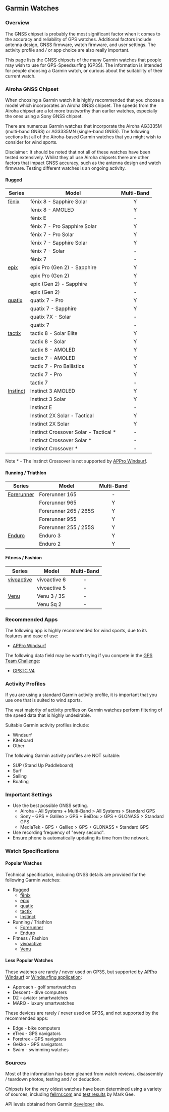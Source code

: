 ## Garmin Watches

### Overview

The GNSS chipset is probably the most significant factor when it comes to the accuracy and reliability of GPS watches. Additional factors include antenna design, GNSS firmware, watch firmware, and user settings. The activity profile and / or app choice are also really important.

This page lists the GNSS chipsets of the many Garmin watches that people may wish to use for GPS-Speedsurfing (GP3S). The information is intended for people choosing a Garmin watch, or curious about the suitability of their current watch.



### Airoha GNSS Chipset

When choosing a Garmin watch it is highly recommended that you choose a model which incorporates an Airoha GNSS chipset. The speeds from the Airoha chipset are a lot more trustworthy than earlier watches, especially the ones using a Sony GNSS chipset.

There are numerous Garmin watches that incorporate the Airoha AG3335M (multi-band GNSS) or AG3335MN (single-band GNSS). The following sections list all of the Airoha-based Garmin watches that you might wish to consider for wind sports.

Disclaimer: It should be noted that not all of these watches have been tested extensively. Whilst they all use Airoha chipsets there are other factors that impact GNSS accuracy, such as the antenna design and watch firmware. Testing different watches is an ongoing activity.



#### Rugged

| Series                  | Model                                  | Multi-Band |
| ----------------------- | -------------------------------------- | :--------: |
| [fēnix](fenix.md)       | fēnix 8 - Sapphire Solar               |     Y      |
|                         | fēnix 8 - AMOLED                       |     Y      |
|                         | fēnix E                                |     -      |
|                         | fēnix 7 - Pro Sapphire Solar           |     Y      |
|                         | fēnix 7 - Pro Solar                    |     Y      |
|                         | fēnix 7 - Sapphire Solar               |     Y      |
|                         | fēnix 7 - Solar                        |     -      |
|                         | fēnix 7                                |     -      |
| [epix](epix.md)         | epix Pro (Gen 2) - Sapphire            |     Y      |
|                         | epix Pro (Gen 2)                       |     Y      |
|                         | epix (Gen 2) - Sapphire                |     Y      |
|                         | epix (Gen 2)                           |     -      |
| [quatix](quatix.md)     | quatix 7 - Pro                         |     Y      |
|                         | quatix 7 - Sapphire                    |     Y      |
|                         | quatix 7X - Solar                      |     -      |
|                         | quatix 7                               |     -      |
| [tactix](tactix.md)     | tactix 8 - Solar Elite                 |     Y      |
|                         | tactix 8 - Solar                       |     Y      |
|                         | tactix 8 - AMOLED                      |     Y      |
|                         | tactix 7 - AMOLED                      |     Y      |
|                         | tactix 7 - Pro Ballistics              |     Y      |
|                         | tactix 7 - Pro                         |     Y      |
|                         | tactix 7                               |     -      |
| [Instinct](instinct.md) | Instinct 3 AMOLED                      |     Y      |
|                         | Instinct 3 Solar                       |     Y      |
|                         | Instinct E                             |     -      |
|                         | Instinct 2X Solar - Tactical           |     Y      |
|                         | Instinct 2X Solar                      |     Y      |
|                         | Instinct Crossover Solar - Tactical \* |     -      |
|                         | Instinct Crossover Solar \*            |     -      |
|                         | Instinct Crossover \*                  |     -      |

Note \* - The Instinct Crossover is not supported by [APPro Windsurf](https://apps.garmin.com/apps/9567700b-6587-44be-9708-879bfc844791).



#### Running / Triathlon

| Series                      | Model                 | Multi-Band |
| --------------------------- | --------------------- | :--------: |
| [Forerunner](forerunner.md) | Forerunner 165        |     -      |
|                             | Forerunner 965        |     Y      |
|                             | Forerunner 265 / 265S |     Y      |
|                             | Forerunner 955        |     Y      |
|                             | Forerunner 255 / 255S |     Y      |
| [Enduro](enduro.md)         | Enduro 3              |     Y      |
|                             | Enduro 2              |     Y      |



#### Fitness / Fashion

| Series                      | Model        | Multi-Band |
| --------------------------- | ------------ | :--------: |
| [vívoactive](vivoactive.md) | vívoactive 6 |     -      |
|                             | vívoactive 5 |     -      |
| [Venu](venu.md)             | Venu 3 / 3S  |     -      |
|                             | Venu Sq 2    |     -      |



### Recommended Apps

The following app is highly recommended for wind sports, due to its features and ease of use:

- [APPro Windsurf](https://apps.garmin.com/apps/9567700b-6587-44be-9708-879bfc844791)

The following data field may be worth trying if you compete in the [GPS Team Challenge](https://www.gpsteamchallenge.com.au/):

- [GPSTC V4](https://apps.garmin.com/apps/f0f3fbd5-9de3-4d69-b89b-10b76d6a9f0f)



### Activity Profiles

If you are using a standard Garmin activity profile, it is important that you use one that is suited to wind sports.

The vast majority of activity profiles on Garmin watches perform filtering of the speed data that is highly undesirable.

Suitable Garmin activity profiles include:

- Windsurf
- Kiteboard
- Other

The following Garmin activity profiles are NOT suitable:

- SUP (Stand Up Paddleboard)
- Surf
- Sailing
- Boating



### Important Settings

- Use the best possible GNSS setting.
  - Airoha - All Systems + Multi-Band > All Systems > Standard GPS
  - Sony - GPS + Galileo > GPS + BeiDou > GPS + GLONASS > Standard GPS
  - MediaTek - GPS + Galileo > GPS + GLONASS > Standard GPS
- Use recording frequency of "every second".
- Ensure phone is automatically updating its time from the network.



### Watch Specifications

#### Popular Watches

Technical specification, including GNSS details are provided for the following Garmin watches:

- Rugged
  - [fēnix](fenix.md)
  - [epix](epix.md)
  - [quatix](quatix.md)
  - [tactix](tactix.md)
  - [Instinct](instinct.md)
- Running / Triathlon
  - [Forerunner](forerunner.md)
  - [Enduro](enduro.md)
- Fitness / Fashion
  - [vívoactive](vivoactive.md)
  - [Venu](venu.md)



#### Less Popular Watches

These watches are rarely / never used on GP3S, but supported by [APPro Windsurf](https://apps.garmin.com/apps/9567700b-6587-44be-9708-879bfc844791) or [Windsurfing application](https://apps.garmin.com/apps/9d47be43-2724-44e4-8f5e-3005b0766087):

- Approach - golf smartwatches
- Descent - dive computers
- D2 - aviator smartwatches
- MARQ - luxury smartwatches

These devices are rarely / never used on GP3S, and not supported by the recommended apps:

- Edge - bike computers
- eTrex - GPS navigators
- Foretrex - GPS navigators
- Gekko - GPS navigators
- Swim - swimming watches



### Sources

Most of the information has been gleaned from watch reviews, disassembly / teardown photos, testing and / or deduction.

Chipsets for the very oldest watches have been determined using a variety of sources, including [fellrnr.com](https://fellrnr.com/wiki/GPS_Accuracy-summary) and [test results](https://www.dropbox.com/sh/psdyxm93y2m12j3/AABNlbBRsF2E3edvzqnnMPC4a?dl=0&preview=Test+Results+-+All+Watches.xlsx) by Mark Gee.

API levels obtained from Garmin [developer](https://developer.garmin.com/connect-iq/compatible-devices/) site.

